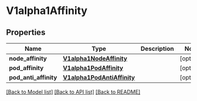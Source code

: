 # V1alpha1Affinity

## Properties
Name | Type | Description | Notes
------------ | ------------- | ------------- | -------------
**node_affinity** | [**V1alpha1NodeAffinity**](V1alpha1NodeAffinity.md) |  | [optional] 
**pod_affinity** | [**V1alpha1PodAffinity**](V1alpha1PodAffinity.md) |  | [optional] 
**pod_anti_affinity** | [**V1alpha1PodAntiAffinity**](V1alpha1PodAntiAffinity.md) |  | [optional] 

[[Back to Model list]](../README.md#documentation-for-models) [[Back to API list]](../README.md#documentation-for-api-endpoints) [[Back to README]](../README.md)


